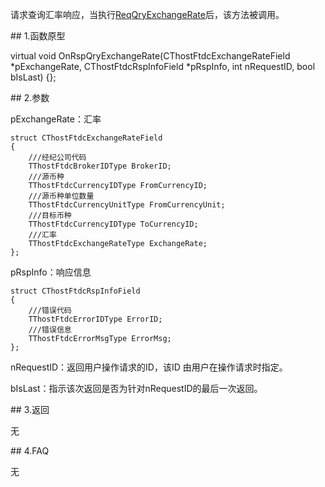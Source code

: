 <p>请求查询汇率响应，当执行<a href="../../CTHOSTFTDCTRADERSPI/REQQRYEXCHANGERATE/">ReqQryExchangeRate</a>后，该方法被调用。</p>
<span class="anchor" id="26dd0148-9d87-44e6-89b7-e615a7411746"></span>
## 1.函数原型
<p>virtual void OnRspQryExchangeRate(CThostFtdcExchangeRateField *pExchangeRate, CThostFtdcRspInfoField *pRspInfo, int nRequestID, bool bIsLast) {};</p>
<span class="anchor" id="61d994f9-ae99-441c-bfaf-8fdae29a1ea5"></span>
## 2.参数
<p>pExchangeRate：汇率</p>
<pre><code>struct CThostFtdcExchangeRateField
{
    ///经纪公司代码
    TThostFtdcBrokerIDType BrokerID;
    ///源币种
    TThostFtdcCurrencyIDType FromCurrencyID;
    ///源币种单位数量
    TThostFtdcCurrencyUnitType FromCurrencyUnit;
    ///目标币种
    TThostFtdcCurrencyIDType ToCurrencyID;
    ///汇率
    TThostFtdcExchangeRateType ExchangeRate;
};
</code></pre>
<p>pRspInfo：响应信息</p>
<pre><code>struct CThostFtdcRspInfoField
{
    ///错误代码
    TThostFtdcErrorIDType ErrorID;
    ///错误信息
    TThostFtdcErrorMsgType ErrorMsg;
};
</code></pre>
<p>nRequestID：返回用户操作请求的ID，该ID 由用户在操作请求时指定。</p>
<p>bIsLast：指示该次返回是否为针对nRequestID的最后一次返回。</p>
<span class="anchor" id="48505a20-5e2c-4703-8e88-90b24f5c79a8"></span>
## 3.返回
<p>无</p>
<span class="anchor" id="ca7ddac7-0c88-486a-b8c2-9d992be91b1c"></span>
## 4.FAQ
<p>无</p>
